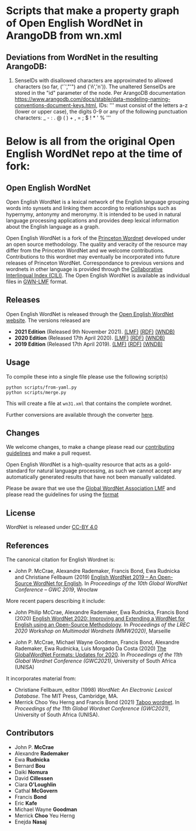 # Scripts that make a property graph of Open English WordNet in ArangoDB from wn.xml

## Deviations from WordNet in the resulting ArangoDB:
1. SenseIDs with disallowed characters are approximated to allowed characters (so far, ('`',"'") and ('ñ','n')). The unaltered SenseIDs are stored in the "id" parameter of the node. Per ArangoDB documentation https://www.arangodb.com/docs/stable/data-modeling-naming-conventions-document-keys.html, IDs:
'''
must consist of the letters a-z (lower or upper case), the digits 0-9 or any of the following punctuation characters: _ - : . @ ( ) + , = ; $ ! * ' %
'''

# Below is all from the original Open English WordNet repo at the time of fork:

## Open English WordNet

Open English WordNet is a lexical network of the English language grouping words into synsets and linking them according
to relationships such as hypernymy, antonymy and meronymy. It is intended to be used in natural language processing 
applications and provides deep lexical information about the English language as a graph.

Open English WordNet is a fork of the [Princeton Wordnet](https://wordnet.princeton.edu/) developed under
an open source methodology. The quality and veracity of the resource may differ from the Princeton 
WordNet and we welcome contributions. Contributions to this wordnet may eventually be incorporated into
future releases of Princeton WordNet. Correspondance to previous versions and wordnets in other language is provided
through the [Collaborative Interlingual Index (CILI)](https://github.com/globalwordnet/cili). The Open English WordNet is available as individual files in [GWN-LMF](http://globalwordnet.github.io/schemas/) format.

## Releases

Open English WordNet is released through the [Open English WordNet website](https://en-word.net/). The versions released are

* **2021 Edition** (Released 9th November 2021). [(LMF)](https://en-word.net/static/english-wordnet-2021.xml.gz)
[(RDF)](https://en-word.net/static/english-wordnet-2021.ttl.gz)
[(WNDB)](https://en-word.net/static/english-wordnet-2021.zip)
* **2020 Edition** (Released 17th April 2020). [(LMF)](https://en-word.net/static/english-wordnet-2020.xml.gz)
[(RDF)](https://en-word.net/static/english-wordnet-2020.ttl.gz)
[(WNDB)](https://en-word.net/static/english-wordnet-2020.zip)
* **2019 Edition** (Released 17th April 2019). [(LMF)](https://en-word.net/static/english-wordnet-2019.xml.gz)
[(RDF)](https://en-word.net/static/english-wordnet-2019.ttl.gz)
[(WNDB)](https://en-word.net/static/english-wordnet-2019.zip)

## Usage

To compile these into a single file please use the following script(s)

    python scripts/from-yaml.py
    python scripts/merge.py

This will create a file at `wn31.xml` that contains the complete wordnet.

Further conversions are available through the converter [here](http://server1.nlp.insight-centre.org/gwn-converter/).

## Changes

We welcome changes, to make a change please read our [contributing guidelines](CONTRIBUTING.md) 
and make a pull request.

Open English WordNet is a high-quality resource that acts as a gold-standard for natural language processing,
as such we cannot accept any automatically generated results that have not been manually validated.

Please be aware that we use the [Global WordNet Association LMF](https://globalwordnet.github.io/schemas/) and please read the guidelines for using the [format](FORMAT.md)

## License

WordNet is released under [CC-BY 4.0](LICENSE.md)

## References

The canonical citation for English Wordnet is:

* John P. McCrae, Alexandre Rademaker, Francis Bond, Ewa Rudnicka and Christiane Fellbaum (2019) [English WordNet 2019 – An Open-Source WordNet for English](https://aclanthology.org/2019.gwc-1.31/). In *Proceedings of the 10th Global WordNet Conference – GWC 2019*, Wrocław

More recent papers describing it include:

* John Philip McCrae, Alexandre Rademaker, Ewa Rudnicka, Francis Bond (2020)
[English WordNet 2020: Improving and Extending a WordNet for English using an Open-Source Methodology](https://aclanthology.org/2020.mmw-1.3/). In *Proceedings of the LREC 2020 Workshop on Multimodal Wordnets (MMW2020)*, Marseille

* John P. McCrae, Michael Wayne Goodman, Francis Bond, Alexandre Rademaker, Ewa Rudnicka, Luis Morgado Da Costa (2020) [The GlobalWordNet Formats: Updates for 2020](https://aclanthology.org/2021.gwc-1.11/). In *Proceedings of the 11th Global Wordnet Conference (GWC2021)*, University of South Africa (UNISA)

It incorporates material from:

* Christiane Fellbaum, editor (1998) *WordNet: An Electronic Lexical Database*. The MIT Press, Cambridge, MA.
* Merrick Choo Yeu Herng and Francis Bond (2021) [Taboo wordnet](https://aclanthology.org/2021.gwc-1.5/). In *Proceedings of the 11th Global Wordnet Conference (GWC2021)*, University of South Africa (UNISA).


## Contributors

* John P. **McCrae**
* Alexandre **Rademaker**
* Ewa **Rudnicka**
* Bernard **Bou**
* Daiki **Nomura**
* David **Cillessen**
* Ciara **O'Loughlin**
* Cathal **McGovern**
* Francis **Bond**
* Eric **Kafe**
* Michael Wayne **Goodman**
* Merrick **Choo** Yeu Herng
* Enejda **Nasaj**
